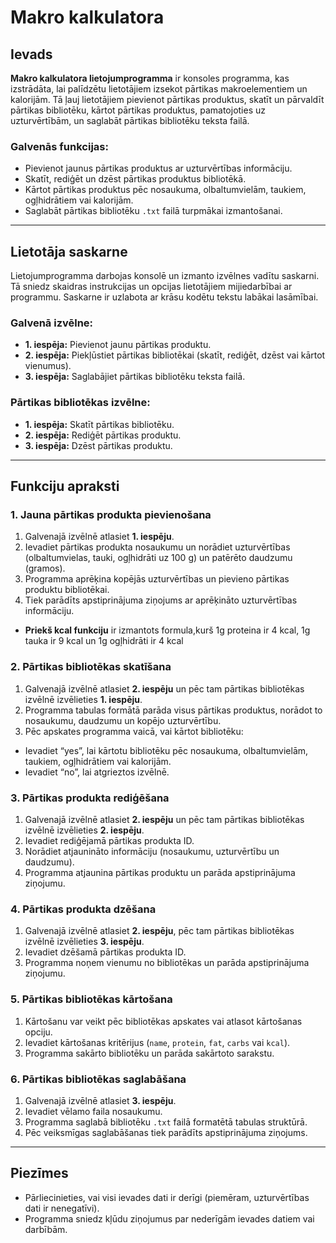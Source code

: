 # Makro kalkulatora 

## Ievads

**Makro kalkulatora lietojumprogramma** ir konsoles programma, kas izstrādāta, lai palīdzētu lietotājiem izsekot pārtikas makroelementiem un kalorijām. Tā ļauj lietotājiem pievienot pārtikas produktus, skatīt un pārvaldīt pārtikas bibliotēku, kārtot pārtikas produktus, pamatojoties uz uzturvērtībām, un saglabāt pārtikas bibliotēku teksta failā. 

### Galvenās funkcijas:
- Pievienot jaunus pārtikas produktus ar uzturvērtības informāciju.
- Skatīt, rediģēt un dzēst pārtikas produktus bibliotēkā.
- Kārtot pārtikas produktus pēc nosaukuma, olbaltumvielām, taukiem, ogļhidrātiem vai kalorijām.
- Saglabāt pārtikas bibliotēku `.txt` failā turpmākai izmantošanai.

---

## Lietotāja saskarne

Lietojumprogramma darbojas konsolē un izmanto izvēlnes vadītu saskarni. Tā sniedz skaidras instrukcijas un opcijas lietotājiem mijiedarbībai ar programmu. Saskarne ir uzlabota ar krāsu kodētu tekstu labākai lasāmībai.

### Galvenā izvēlne:
- **1. iespēja:** Pievienot jaunu pārtikas produktu.
 - **2. iespēja:** Piekļūstiet pārtikas bibliotēkai (skatīt, rediģēt, dzēst vai kārtot vienumus).
- **3. iespēja:** Saglabājiet pārtikas bibliotēku teksta failā.

### Pārtikas bibliotēkas izvēlne:
- **1. iespēja:** Skatīt pārtikas bibliotēku.
- **2. iespēja:** Rediģēt pārtikas produktu.
- **3. iespēja:** Dzēst pārtikas produktu.

---

## Funkciju apraksti

### 1. Jauna pārtikas produkta pievienošana
1. Galvenajā izvēlnē atlasiet **1. iespēju**.
2. Ievadiet pārtikas produkta nosaukumu un norādiet uzturvērtības (olbaltumvielas, tauki, ogļhidrāti uz 100 g) un patērēto daudzumu (gramos).
3. Programma aprēķina kopējās uzturvērtības un pievieno pārtikas produktu bibliotēkai.
4. Tiek parādīts apstiprinājuma ziņojums ar aprēķināto uzturvērtības informāciju.
- **Priekš kcal funkciju** ir izmantots formula,kurš 1g proteina ir 4 kcal, 1g tauka ir 9 kcal un  1g ogļhidrāti ir 4 kcal

### 2. Pārtikas bibliotēkas skatīšana
1. Galvenajā izvēlnē atlasiet **2. iespēju** un pēc tam pārtikas bibliotēkas izvēlnē izvēlieties **1. iespēju**.
2. Programma tabulas formātā parāda visus pārtikas produktus, norādot to nosaukumu, daudzumu un kopējo uzturvērtību.
3. Pēc apskates programma vaicā, vai kārtot bibliotēku:
- Ievadiet “yes”, lai kārtotu bibliotēku pēc nosaukuma, olbaltumvielām, taukiem, ogļhidrātiem vai kalorijām.
- Ievadiet “no”, lai atgrieztos izvēlnē.

### 3. Pārtikas produkta rediģēšana
1. Galvenajā izvēlnē atlasiet **2. iespēju** un pēc tam pārtikas bibliotēkas izvēlnē izvēlieties **2. iespēju**.
2. Ievadiet rediģējamā pārtikas produkta ID.
3. Norādiet atjaunināto informāciju (nosaukumu, uzturvērtību un daudzumu).
4. Programma atjaunina pārtikas produktu un parāda apstiprinājuma ziņojumu.

### 4. Pārtikas produkta dzēšana
1. Galvenajā izvēlnē atlasiet **2. iespēju**, pēc tam pārtikas bibliotēkas izvēlnē izvēlieties **3. iespēju**.
2. Ievadiet dzēšamā pārtikas produkta ID.
3. Programma noņem vienumu no bibliotēkas un parāda apstiprinājuma ziņojumu.

### 5. Pārtikas bibliotēkas kārtošana
1. Kārtošanu var veikt pēc bibliotēkas apskates vai atlasot kārtošanas opciju.
2. Ievadiet kārtošanas kritērijus (`name`, `protein`, `fat`, `carbs` vai `kcal`).
3. Programma sakārto bibliotēku un parāda sakārtoto sarakstu.

### 6. Pārtikas bibliotēkas saglabāšana
1. Galvenajā izvēlnē atlasiet **3. iespēju**.
2. Ievadiet vēlamo faila nosaukumu.
3. Programma saglabā bibliotēku `.txt` failā formatētā tabulas struktūrā.
4. Pēc veiksmīgas saglabāšanas tiek parādīts apstiprinājuma ziņojums.

---

## Piezīmes
- Pārliecinieties, vai visi ievades dati ir derīgi (piemēram, uzturvērtības dati ir nenegatīvi).
- Programma sniedz kļūdu ziņojumus par nederīgām ievades datiem vai darbībām.
